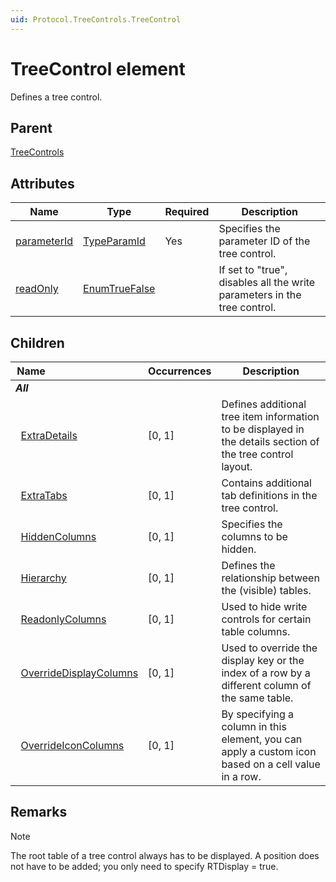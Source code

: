 ```yaml
---
uid: Protocol.TreeControls.TreeControl
---
```


# TreeControl element

Defines a tree control.

## Parent

[TreeControls](xref:Protocol.TreeControls)

## Attributes

|Name|Type|Required|Description|
|--- |--- |--- |--- |
|[parameterId](xref:Protocol.TreeControls.TreeControl-parameterId)|[TypeParamId](xref:Protocol-TypeParamId)|Yes|Specifies the parameter ID of the tree control.|
|[readOnly](xref:Protocol.TreeControls.TreeControl-readOnly)|[EnumTrueFalse](xref:Protocol-EnumTrueFalse)||If set to "true", disables all the write parameters in the tree control.|

## Children

|Name&nbsp;&nbsp;&nbsp;&nbsp;&nbsp;&nbsp;&nbsp;&nbsp;&nbsp;&nbsp;&nbsp;&nbsp;&nbsp;&nbsp;&nbsp;&nbsp;&nbsp;&nbsp;&nbsp;&nbsp;&nbsp;&nbsp;&nbsp;&nbsp;&nbsp;&nbsp;&nbsp;&nbsp;&nbsp;&nbsp;&nbsp;&nbsp;&nbsp;&nbsp;|Occurrences|Description|
|--- |--- |--- |
|***All***|||
|&nbsp;&nbsp;[ExtraDetails](xref:Protocol.TreeControls.TreeControl.ExtraDetails)|[0, 1]|Defines additional tree item information to be displayed in the details section of the tree control layout.|
|&nbsp;&nbsp;[ExtraTabs](xref:Protocol.TreeControls.TreeControl.ExtraTabs)|[0, 1]|Contains additional tab definitions in the tree control.|
|&nbsp;&nbsp;[HiddenColumns](xref:Protocol.TreeControls.TreeControl.HiddenColumns)|[0, 1]|Specifies the columns to be hidden.|
|&nbsp;&nbsp;[Hierarchy](xref:Protocol.TreeControls.TreeControl.Hierarchy)|[0, 1]|Defines the relationship between the (visible) tables.|
|&nbsp;&nbsp;[ReadonlyColumns](xref:Protocol.TreeControls.TreeControl.ReadonlyColumns)|[0, 1]|Used to hide write controls for certain table columns.|
|&nbsp;&nbsp;[OverrideDisplayColumns](xref:Protocol.TreeControls.TreeControl.OverrideDisplayColumns)|[0, 1]|Used to override the display key or the index of a row by a different column of the same table.|
|&nbsp;&nbsp;[OverrideIconColumns](xref:Protocol.TreeControls.TreeControl.OverrideIconColumns)|[0, 1]|By specifying a column in this element, you can apply a custom icon based on a cell value in a row.|

## Remarks

> [!NOTE]
> The root table of a tree control always has to be displayed. A position does not have to be added; you only need to specify RTDisplay = true.
